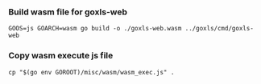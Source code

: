 ### Build wasm file for goxls-web

```shell
GOOS=js GOARCH=wasm go build -o ./goxls-web.wasm ../goxls/cmd/goxls-web
```

### Copy wasm execute js file

```shell
cp "$(go env GOROOT)/misc/wasm/wasm_exec.js" .
```
